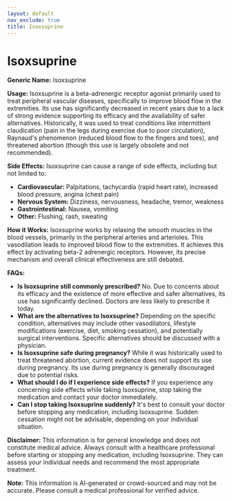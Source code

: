 ```yaml
---
layout: default
nav_exclude: true
title: Isoxsuprine
---
```


# Isoxsuprine

**Generic Name:** Isoxsuprine

**Usage:** Isoxsuprine is a beta-adrenergic receptor agonist primarily used to treat peripheral vascular diseases, specifically to improve blood flow in the extremities.  Its use has significantly decreased in recent years due to a lack of strong evidence supporting its efficacy and the availability of safer alternatives. Historically, it was used to treat conditions like intermittent claudication (pain in the legs during exercise due to poor circulation), Raynaud's phenomenon (reduced blood flow to the fingers and toes), and threatened abortion (though this use is largely obsolete and not recommended).

**Side Effects:**  Isoxsuprine can cause a range of side effects, including but not limited to:

* **Cardiovascular:** Palpitations, tachycardia (rapid heart rate), increased blood pressure, angina (chest pain)
* **Nervous System:** Dizziness, nervousness, headache, tremor, weakness
* **Gastrointestinal:** Nausea, vomiting
* **Other:** Flushing, rash, sweating


**How it Works:** Isoxsuprine works by relaxing the smooth muscles in the blood vessels, primarily in the peripheral arteries and arterioles. This vasodilation leads to improved blood flow to the extremities. It achieves this effect by activating beta-2 adrenergic receptors.  However, its precise mechanism and overall clinical effectiveness are still debated.

**FAQs:**

* **Is Isoxsuprine still commonly prescribed?** No. Due to concerns about its efficacy and the existence of more effective and safer alternatives, its use has significantly declined.  Doctors are less likely to prescribe it today.
* **What are the alternatives to Isoxsuprine?**  Depending on the specific condition, alternatives may include other vasodilators, lifestyle modifications (exercise, diet, smoking cessation), and potentially surgical interventions.  Specific alternatives should be discussed with a physician.
* **Is Isoxsuprine safe during pregnancy?**  While it was historically used to treat threatened abortion, current evidence does not support its use during pregnancy.  Its use during pregnancy is generally discouraged due to potential risks.
* **What should I do if I experience side effects?** If you experience any concerning side effects while taking Isoxsuprine, stop taking the medication and contact your doctor immediately.
* **Can I stop taking Isoxsuprine suddenly?**  It's best to consult your doctor before stopping any medication, including Isoxsuprine.  Sudden cessation might not be advisable, depending on your individual situation.


**Disclaimer:** This information is for general knowledge and does not constitute medical advice.  Always consult with a healthcare professional before starting or stopping any medication, including Isoxsuprine.  They can assess your individual needs and recommend the most appropriate treatment.


**Note:** This information is AI-generated or crowd-sourced and may not be accurate. Please consult a medical professional for verified advice.
